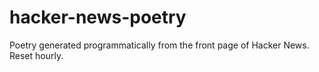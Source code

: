 # hacker-news-poetry
Poetry generated programmatically from the front page of Hacker News. Reset hourly.
